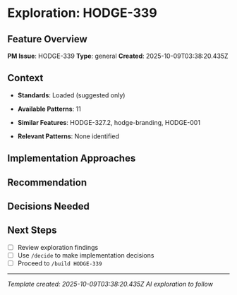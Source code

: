 # Exploration: HODGE-339

## Feature Overview
**PM Issue**: HODGE-339
**Type**: general
**Created**: 2025-10-09T03:38:20.435Z

## Context
- **Standards**: Loaded (suggested only)
- **Available Patterns**: 11

- **Similar Features**: HODGE-327.2, hodge-branding, HODGE-001
- **Relevant Patterns**: None identified

## Implementation Approaches
<!-- AI will generate 2-3 approaches here -->

## Recommendation
<!-- AI will provide recommendation -->

## Decisions Needed
<!-- AI will list decisions for /decide command -->

## Next Steps
- [ ] Review exploration findings
- [ ] Use `/decide` to make implementation decisions
- [ ] Proceed to `/build HODGE-339`

---
*Template created: 2025-10-09T03:38:20.435Z*
*AI exploration to follow*

